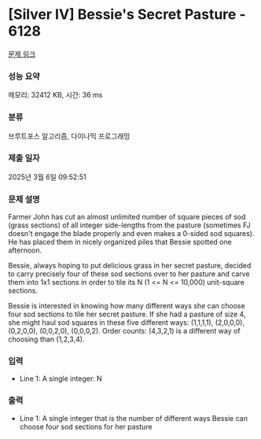 # [Silver IV] Bessie's Secret Pasture - 6128 

[문제 링크](https://www.acmicpc.net/problem/6128) 

### 성능 요약

메모리: 32412 KB, 시간: 36 ms

### 분류

브루트포스 알고리즘, 다이나믹 프로그래밍

### 제출 일자

2025년 3월 6일 09:52:51

### 문제 설명

<p>Farmer John has cut an almost unlimited number of square pieces of sod (grass sections) of all integer side-lengths from the pasture (sometimes FJ doesn't engage the blade properly and even makes a 0-sided sod squares). He has placed them in nicely organized piles that Bessie spotted one afternoon.</p>

<p>Bessie, always hoping to put delicious grass in her secret pasture, decided to carry precisely four of these sod sections over to her pasture and carve them into 1x1 sections in order to tile its N (1 <= N <= 10,000) unit-square sections.</p>

<p>Bessie is interested in knowing how many different ways she can choose four sod sections to tile her secret pasture. If she had a pasture of size 4, she might haul sod squares in these five different ways: (1,1,1,1), (2,0,0,0), (0,2,0,0), (0,0,2,0), (0,0,0,2).  Order counts: (4,3,2,1) is a different way of choosing than (1,2,3,4).</p>

### 입력 

 <ul>
	<li>Line 1: A single integer: N</li>
</ul>

### 출력 

 <ul>
	<li>Line 1: A single integer that is the number of different ways Bessie can choose four sod sections for her pasture</li>
</ul>

